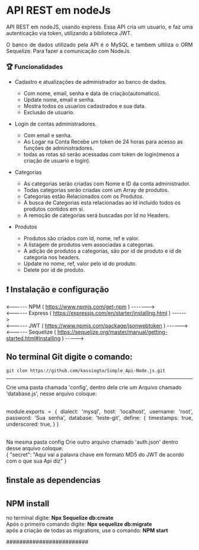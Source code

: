 <h1> API REST em nodeJs </h1>

<p align="justify"> API REST em nodeJS, usando express. Essa API cria um usuario, e faz uma autenticação via token, utilizando a biblioteca JWT.</p>
<p align="justify"> O banco de dados utilizado pela API é o MySQL e tambem ultiliza o ORM Sequelize. Para fazer a comunicação com NodeJs. </p>


### :trophy: Funcionalidades

- Cadastro e atualizações de administrador ao banco de dados.
  - Com nome, email, senha e data de criação(automatico).
  - Update nome, email e senha.
  - Mostra todos os usuarios cadastrados e sua data.
  - Exclusão de usuario.
  
 - Login de contas administradores.
    - Com email e senha.
    - Ao Logar na Conta Recebe um token de 24 horas para acesso as funções de administradores.
    - todas as rotas só serão acessadas com token de login(menos a criação de usuario e login).
    
 - Categorias 
    - As categorias serão criadas com Nome e ID da conta administrador.
    - Todas categorias serão criadas com um Array de produtos.
    - Categorias estão Relacionados com os Produtos.
    - A busca de Categorias esta relacionadas ao Id incluido todos os produtos contidos em si.
    - A remoção de categorias será buscadas por Id no Headers.
  
  - Produtos
    - Produtos são criados com Id, nome, ref e valor.
    - A listagem de produtos vem associadas a categorias.
    - A adição de produtos a categorias, são por id de produto e id de categoria nos headers.
    - Update no nome, ref, valor pelo id do produto.
    - Delete por id de produto.
    
 ## :exclamation: Instalação e configuração
<------ NPM ( https://www.npmjs.com/get-npm ) ------->
<br>
<------ Express ( https://expressjs.com/en/starter/installing.html ) ------>
<br>
<------ JWT ( https://www.npmjs.com/package/jsonwebtoken ) ------>
<br>
<------ Sequelize ( https://sequelize.org/master/manual/getting-started.html#installing ) ----->

 
No terminal Git digite o comando:
---
    git clon https://github.com/kassiogto/Simple_Api-Node.js.git
---
Crie uma pasta chamada 'config', dentro dela crie um Arquivo chamado 'database.js', nesse arquivo coloque:
 <p align="justify"> 
 <br> module.exports = {
     dialect: 'mysql',
     host: 'localhost',
     username: 'root',
     password: 'Sua senha',
     database: 'teste-git',
     define: {
     timestamps: true,
     underscored: true,
    }
  }
  </p>
<br>
Na mesma pasta config Crie outro arquivo chamado 'auth.json' dentro desse arquivo coloque:<br>
{
    "secret": "Aqui vai a palavra chave em formato MD5 do JWT de acordo com o que sua Api  diz"
}
<br>

:exclamation:instale as dependencias
 ---
 NPM install
 ---
 
 no terminal digite: <strong>Npx Sequelize db:create</strong><br>
 Após o primeiro comando digite: <strong>Npx sequelize db:migrate</strong><br>
 após a criação de todas as migrations, use o comando: <strong>NPM start</strong>

#########################
